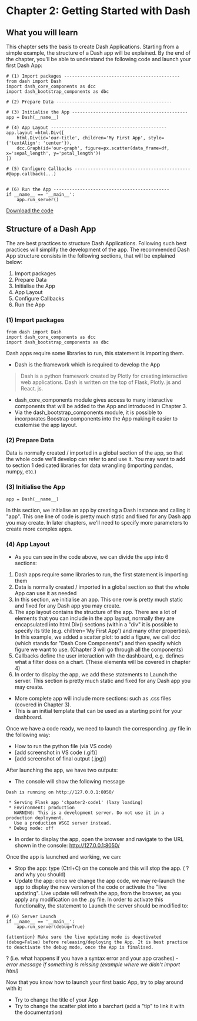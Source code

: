 # Chapter 2: Getting Started with Dash

## What you will learn
This chapter sets the basis to create Dash Applications. Starting from a simple example, the structure of a Dash app will be explained.
By the end of the chapter, you'll be able to understand the following code and launch your first Dash App:

```
# (1) Import packages --------------------------------------------
from dash import Dash
import dash_core_components as dcc
import dash_bootstrap_components as dbc

# (2) Prepare Data --------------------------------------------

# (3) Initialise the App --------------------------------------------
app = Dash(__name__)

# (4) App Layout --------------------------------------------
app.layout =html.Div([
    html.Div(id='our-title', children='My First App', style={'textAlign': 'center'}),
    dcc.Graph(id='our-graph', figure=px.scatter(data_frame=df, x='sepal_length', y='petal_length'))
])

# (5) Configure Callbacks --------------------------------------------
#@app.callback(...)


# (6) Run the App --------------------------------------------
if __name__ == '__main__':
    app.run_server()
```

[Download the code](www.com)

## Structure of a Dash App
The are best practices to structure Dash Applications. Following such best practices will simplify the development of the app. The recommended Dash App structure consists in  the following sections, that will be explained below:
1) Import packages
2) Prepare Data
3) Initialise the App
4) App Layout
5) Configure Callbacks
6) Run the App

### (1) Import packages
```
from dash import Dash
import dash_core_components as dcc
import dash_bootstrap_components as dbc
```
Dash apps require some libraries to run, this statement is importing them.
- Dash is the framework which is required to develop the App
> Dash is a python framework created by Plotly for creating interactive web applications. Dash is written on the top of Flask, Plotly. js and React. js.
- dash_core_components module gives access to many interactive components that will be added to the App and introduced in Chapter 3.
- Via the dash_bootstrap_components module, it is possible to incorporates Boostrap components into the App making it easier to customise the app layout.

### (2) Prepare Data
Data is normally created / imported in a global section of the app, so that the whole code we'll develop can refer to and use it.
You may want to add to section 1 dedicated libraries for data wrangling (importing pandas, numpy, etc.)

### (3) Initialise the App
```
app = Dash(__name__)
```
In this section, we initialise an app by creating a Dash instance and calling it "app".
This one line of code is pretty much static and fixed for any Dash app you may create. In later chapters, we'll need to specify more parameters to create more complex apps. 

### (4) App Layout




  - As you can see in the code above, we can divide the app into 6 sections:
1) Dash apps require some libraries to run, the first statement is importing them
2) Data is normally created / imported in a global section so that the whole App can use it as needed
3) In this section, we initialise an app. This one row is pretty much static and fixed for any Dash app you may create.
4) The app layout contains the structure of the app. There are a lot of elements that you can include in the app layout, normally they are encapsulated into html.Div() sections (within a "div" it is possible to specify its title (e.g. chiltren='My First App') and many other properties). In this example, we added a scatter plot: to add a figure, we call dcc (which stands for "Dash Core Components") and then specify which figure we want to use. (Chapter 3 will go through all the components)
5) Callbacks define the user interaction with the dashboard, e.g. defines what a filter does on a chart. (These elements will be covered in chapter 4)
6) In order to display the app, we add these statements to Launch the server. This section is pretty much static and fixed for any Dash app you may create.
  - More complete app will include more sections: such as .css files (covered in Chapter 3).
  - This is an initial template that can be used as a starting point for your dashboard. 


Once we have a code ready, we need to launch the corresponding .py file in the following way:
- How to run the python file (via VS code)
- [add screenshot in VS code (.gif)]
- [add screenshot of final output (.jpg)]

After launching the app, we have two outputs:
- The console will show the following message
```
Dash is running on http://127.0.0.1:8050/

 * Serving Flask app 'chpater2-code1' (lazy loading)
 * Environment: production
   WARNING: This is a development server. Do not use it in a production deployment.
   Use a production WSGI server instead.
 * Debug mode: off
```
- In order to display the app, open the browser and navigate to the URL shown in the console: http://127.0.0.1:8050/

Once the app is launched and working, we can:
  - Stop the app: type (Ctrl+C) on the console and this will stop the app. ( ? and why you should)
  - Update the app: once we change the app code, we may re-launch the app to display the new version of the code or activate the "live updating". Live update will refresh the app, from the browser, as you apply any modification on the .py file. In order to activate this functionality, the statement to Launch the server should be modified to:
```
# (6) Server Launch
if __name__ == '__main__':
    app.run_server(debug=True)
```
```{attention} Make sure the live updating mode is deactivated (debug=False) before releasing/deploying the App. It is best practice to deactivate the debug mode, once the App is finalised. ```

? (i.e. what happens if you have a syntax error and your app crashes)  - _error message if something is missing (example where we didn't import html)_


Now that you know how to launch your first basic App, try to play around with it:
- Try to change the title of your App
- Try to change the scatter plot into a barchart (add a "tip" to link it with the documentation)
